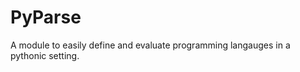 PyParse
=======

A module to easily define and evaluate programming langauges in a pythonic setting.
